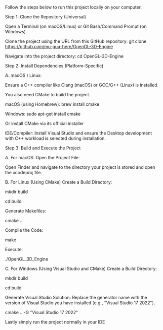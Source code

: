 Follow the steps below to run this project locally on your computer.

Step 1: Clone the Repository (Universal)

Open a Terminal (on macOS/Linux) or Git Bash/Command Prompt (on Windows).

Clone the project using the URL from this GitHub repository: git clone https://github.com/mu-gua-here/OpenGL-3D-Engine

Navigate into the project directory: cd OpenGL-3D-Engine

Step 2: Install Dependencies (Platform-Specific)

A. macOS / Linux:

Ensure a C++ compiler like Clang (macOS) or GCC/G++ (Linux) is installed.

You also need CMake to build the project.

macOS (using Homebrew): brew install cmake

Windows: sudo apt-get install cmake

Or install CMake via its official installer

IDE/Compiler: Install Visual Studio and ensure the Desktop development with C++ workload is selected during installation.

Step 3: Build and Execute the Project

A. For macOS:
Open the Project File:

Open Finder and navigate to the directory your project is stored and open the xcodeproj file.

B. For Linux (Using CMake)
Create a Build Directory:

mkdir build

cd build

Generate Makefiles:

cmake ..

Compile the Code:

make

Execute:

./OpenGL_3D_Engine

C. For Windows (Using Visual Studio and CMake)
Create a Build Directory:

mkdir build

cd build

Generate Visual Studio Solution: Replace the generator name with the version of Visual Studio you have installed (e.g., "Visual Studio 17 2022").

cmake .. -G "Visual Studio 17 2022"

Lastly simply run the project normally in your IDE
